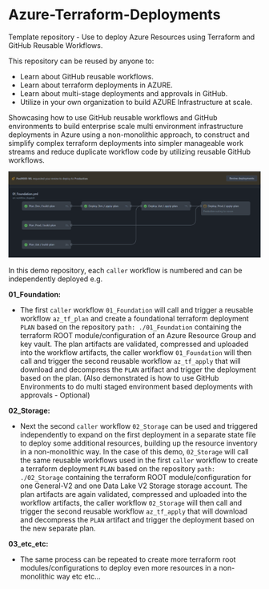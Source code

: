 # Azure-Terraform-Deployments

Template repository - Use to deploy Azure Resources using Terraform and GitHub Reusable Workflows.  

This repository can be reused by anyone to:  

- Learn about GitHub reusable workflows.
- Learn about terraform deployments in AZURE.
- Learn about multi-stage deployments and approvals in GitHub.
- Utilize in your own organization to build AZURE Infrastructure at scale.

Showcasing how to use GitHub reusable workflows and GitHub environments to build enterprise scale multi environment infrastructure deployments in Azure using a non-monolithic approach, to construct and simplify complex terraform deployments into simpler manageable work streams and reduce duplicate workflow code by utilizing reusable GitHub workflows.

![image.png](https://raw.githubusercontent.com/Pwd9000-ML/Azure-Terraform-Deployments/master/assets/main.png)

In this demo repository, each `caller` workflow is numbered and can be independently deployed e.g.

**01_Foundation:**

- The first `caller` workflow `01_Foundation` will call and trigger a reusable workflow `az_tf_plan` and create a foundational terraform deployment `PLAN` based on the repository `path: ./01_Foundation` containing the terraform ROOT module/configuration of an Azure Resource Group and key vault. The plan artifacts are validated, compressed and uploaded into the workflow artifacts, the caller workflow `01_Foundation` will then call and trigger the second reusable workflow `az_tf_apply` that will download and decompress the `PLAN` artifact and trigger the deployment based on the plan. (Also demonstrated is how to use GitHub Environments to do multi staged environment based deployments with approvals - Optional)

**02_Storage:**

- Next the second `caller` workflow `02_Storage` can be used and triggered independently to expand on the first deployment in a separate state file to deploy some additional resources, building up the resource inventory in a non-monolithic way. In the case of this demo, `02_Storage` will call the same reusable workflows used in the first `caller` workflow to create a terraform deployment `PLAN` based on the repository `path: ./02_Storage` containing the terraform ROOT module/configuration for one General-V2 and one Data Lake V2 Storage storage account. The plan artifacts are again validated, compressed and uploaded into the workflow artifacts, the caller workflow `02_Storage` will then call and trigger the second reusable workflow `az_tf_apply` that will download and decompress the `PLAN` artifact and trigger the deployment based on the new separate plan.

**03_etc_etc:**

- The same process can be repeated to create more terraform root modules/configurations to deploy even more resources in a non-monolithic way etc etc...
